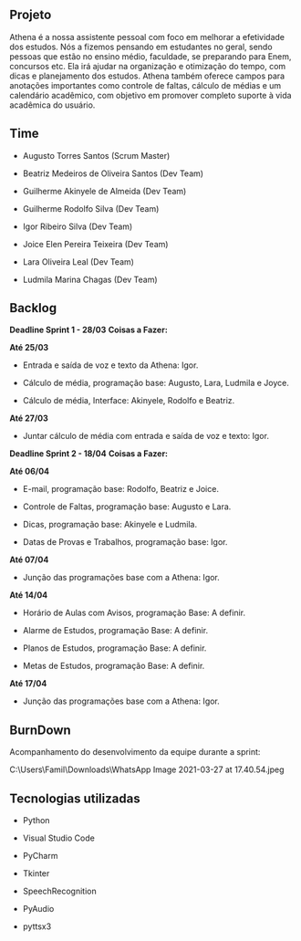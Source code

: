 ## Projeto

Athena é a nossa assistente pessoal com foco em melhorar a efetividade dos estudos. Nós a fizemos pensando em estudantes no geral, sendo pessoas que estão no ensino médio, faculdade, se preparando para Enem, concursos etc.
Ela irá ajudar na organização e otimização do tempo, com dicas e planejamento dos estudos.
Athena também oferece campos para anotações importantes como controle de faltas, cálculo de médias e um calendário acadêmico, com objetivo em promover completo suporte à vida acadêmica do usuário.

## Time

* Augusto Torres Santos  (Scrum Master)

* Beatriz Medeiros de Oliveira Santos (Dev Team)

* Guilherme Akinyele de Almeida (Dev Team)

* Guilherme Rodolfo Silva (Dev Team)

* Igor Ribeiro Silva (Dev Team)

* Joice Elen Pereira Teixeira (Dev Team)

* Lara Oliveira Leal (Dev Team)

* Ludmila Marina Chagas (Dev Team)



## Backlog

**Deadline Sprint 1 - 28/03**
**Coisas a Fazer:**

**Até 25/03**

* Entrada e saída de voz e texto da Athena: Igor.

*  Cálculo de média, programação base:  Augusto, Lara, Ludmila e Joyce.

* Cálculo de média, Interface: Akinyele, Rodolfo e Beatriz.

**Até 27/03**

* Juntar cálculo de média com entrada e saída de voz e texto: Igor.

**Deadline Sprint 2 - 18/04**
**Coisas a Fazer:**

**Até 06/04**

* E-mail, programação base: Rodolfo, Beatriz e Joice.

* Controle de Faltas, programação base: Augusto e Lara.

* Dicas, programação base: Akinyele e Ludmila.

* Datas de Provas e Trabalhos, programação base: Igor.

**Até 07/04** 

* Junção das programações base com a Athena: Igor.

**Até 14/04** 

* Horário de Aulas com Avisos, programação Base: A definir.

* Alarme de Estudos, programação Base: A definir.

* Planos de Estudos, programação Base: A definir.

* Metas de Estudos, programação Base: A definir.

**Até 17/04** 

* Junção das programações base com a Athena: Igor.

## BurnDown ##

Acompanhamento do desenvolvimento da equipe durante a sprint:



C:\Users\Famil\Downloads\WhatsApp Image 2021-03-27 at 17.40.54.jpeg

## Tecnologias utilizadas ##

- Python 

- Visual Studio Code

- PyCharm

- Tkinter

- SpeechRecognition

- PyAudio

- pyttsx3

  

